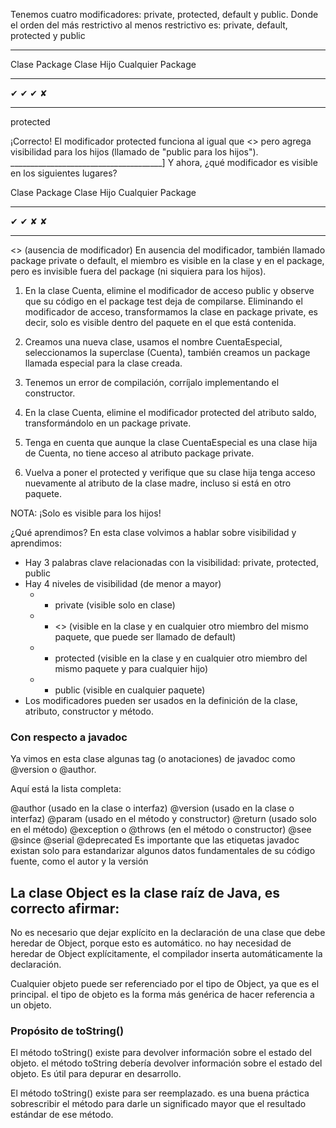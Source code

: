
Tenemos cuatro modificadores: private, protected, default y public. Donde el orden del más restrictivo al menos restrictivo es: private, default, protected y public

_________________________________________
Clase	Package	Clase Hijo	Cualquier Package
__________________________________________
✔    	✔       	✔         	✘
________________________________________________
protected

¡Correcto! El modificador protected funciona al igual que <<package private>> pero agrega visibilidad para los hijos (llamado de "public para los hijos").
______________________________________]
Y ahora, ¿qué modificador es visible en los siguientes lugares?

Clase	Package	Clase Hijo	Cualquier Package
_____________________________________
✔	✔	✘	✘
______________________________________
<<package private>> (ausencia de modificador)
En ausencia del modificador, también llamado package private o default, el miembro es visible en la clase y en el package, pero es invisible fuera del package (ni siquiera para los hijos).

1) En la clase Cuenta, elimine el modificador de acceso public y observe que su código en el package test deja de compilarse. Eliminando el modificador de acceso, transformamos la clase en package private, es decir, solo es visible dentro del paquete en el que está contenida.

2) Creamos una nueva clase, usamos el nombre CuentaEspecial, seleccionamos la superclase (Cuenta), también creamos un package llamada especial para la clase creada.

3) Tenemos un error de compilación, corríjalo implementando el constructor.

4) En la clase Cuenta, elimine el modificador protected del atributo saldo, transformándolo en un package private.

5) Tenga en cuenta que aunque la clase CuentaEspecial es una clase hija de Cuenta, no tiene acceso al atributo package private.

6) Vuelva a poner el protected y verifique que su clase hija tenga acceso nuevamente al atributo de la clase madre, incluso si está en otro paquete.

NOTA: ¡Solo es visible para los hijos!

¿Qué aprendimos?
En esta clase volvimos a hablar sobre visibilidad y aprendimos:

+ Hay 3 palabras clave relacionadas con la visibilidad: private, protected, public
+ Hay 4 niveles de visibilidad (de menor a mayor)
  + + private (visible solo en clase)
  + + <<package private>> (visible en la clase y en cualquier otro miembro del mismo paquete, que puede ser llamado de default)
  + + protected (visible en la clase y en cualquier otro miembro del mismo paquete y para cualquier hijo)
  + + public (visible en cualquier paquete)
+ Los modificadores pueden ser usados en la definición de la clase, atributo, constructor y método.

### Con respecto a javadoc 
Ya vimos en esta clase algunas tag (o anotaciones) de javadoc como @version o @author.

Aquí está la lista completa:

@author (usado en la clase o interfaz)
@version (usado en la clase o interfaz)
@param (usado en el método y constructor)
@return (usado solo en el método)
@exception o @throws (en el método o constructor)
@see
@since
@serial
@deprecated
Es importante que las etiquetas javadoc existan solo para estandarizar algunos datos fundamentales de su código fuente, como el autor y la versión

## La clase Object es la clase raíz de Java, es correcto afirmar:

No es necesario que dejar explícito en la declaración de una clase que debe heredar de Object, porque esto es automático.
no hay necesidad de heredar de Object explícitamente, el compilador inserta automáticamente la declaración.


Cualquier objeto puede ser referenciado por el tipo de Object, ya que es el principal.
el tipo de objeto es la forma más genérica de hacer referencia a un objeto.
  
### Propósito de toString()
El método toString() existe para devolver información sobre el estado del objeto.
el método toString debería devolver información sobre el estado del objeto. Es útil para depurar en desarrollo.

El método toString() existe para ser reemplazado.
es una buena práctica sobrescribir el método para darle un significado mayor que el resultado estándar de ese método.
